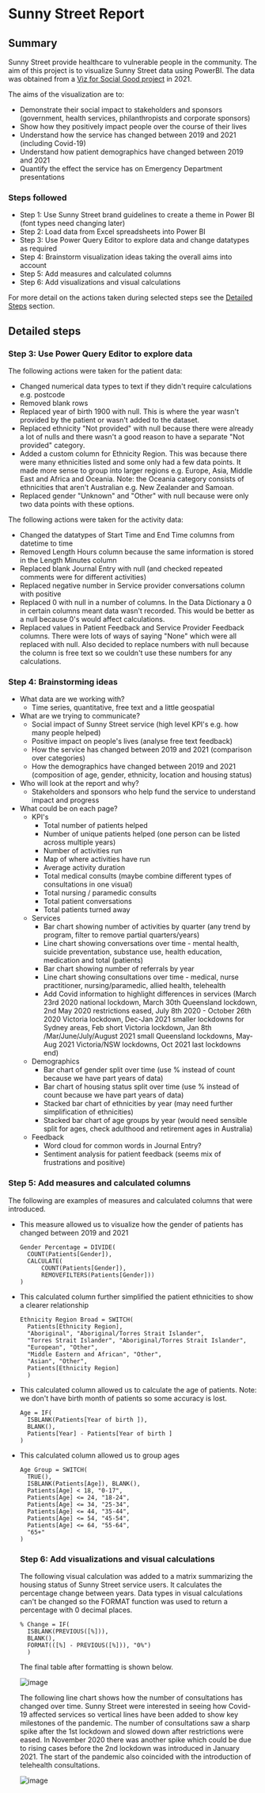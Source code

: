 # Sunny Street Report

## Summary
Sunny Street provide healthcare to vulnerable people in the community. The aim of this project is to visualize Sunny Street data using PowerBI. The data was obtained from a [Viz for Social Good project](https://www.vizforsocialgood.com/join-a-project/sunnystreet21) in 2021.

The aims of the visualization are to:
- Demonstrate their social impact to stakeholders and sponsors (government, health services, philanthropists and corporate sponsors)
- Show how they positively impact people over the course of their lives
- Understand how the service has changed between 2019 and 2021 (including Covid-19)
- Understand how patient demographics have changed between 2019 and 2021
- Quantify the effect the service has on Emergency Department presentations

### Steps followed
- Step 1: Use Sunny Street brand guidelines to create a theme in Power BI (font types need changing later)
- Step 2: Load data from Excel spreadsheets into Power BI
- Step 3: Use Power Query Editor to explore data and change datatypes as required
- Step 4: Brainstorm visualization ideas taking the overall aims into account
- Step 5: Add measures and calculated columns
- Step 6: Add visualizations and visual calculations

For more detail on the actions taken during selected steps see the [Detailed Steps](#detailed-steps) section.

## Detailed steps
### Step 3: Use Power Query Editor to explore data
The following actions were taken for the patient data:
- Changed numerical data types to text if they didn't require calculations e.g. postcode
- Removed blank rows
- Replaced year of birth 1900 with null. This is where the year wasn't provided by the patient or wasn't added to the dataset.
- Replaced ethnicity "Not provided" with null because there were already a lot of nulls and there wasn't a good reason to have a separate "Not provided" category.
- Added a custom column for Ethnicity Region. This was because there were many ethnicities listed and some only had a few data points. It made more sense to group into larger regions e.g. Europe, Asia, Middle East and Africa and Oceania. Note: the Oceania category consists of ethnicities that aren't Australian e.g. New Zealander and Samoan. 
- Replaced gender "Unknown" and "Other" with null because were only two data points with these options.

The following actions were taken for the activity data:
- Changed the datatypes of Start Time and End Time columns from datetime to time
- Removed Length Hours column because the same information is stored in the Length Minutes column
- Replaced blank Journal Entry with null (and checked repeated comments were for different activities)
- Replaced negative number in Service provider conversations column with positive
- Replaced 0 with null in a number of columns. In the Data Dictionary a 0 in certain columns meant data wasn't recorded. This would be better as a null because 0's would affect calculations. 
- Replaced values in Patient Feedback and Service Provider Feedback columns. There were lots of ways of saying "None" which were all replaced with null. Also decided to replace numbers with null because the column is free text so we couldn't use these numbers for any calculations.

### Step 4: Brainstorming ideas 
- What data are we working with?
  - Time series, quantitative, free text and a little geospatial
- What are we trying to communicate?
  - Social impact of Sunny Street service (high level KPI's e.g. how many people helped)
  - Positive impact on people's lives (analyse free text feedback)
  - How the service has changed between 2019 and 2021 (comparison over categories)
  - How the demographics have changed between 2019 and 2021 (composition of age, gender, ethnicity, location and housing status)
- Who will look at the report and why?
  - Stakeholders and sponsors who help fund the service to understand impact and progress
- What could be on each page?
  - KPI's
    - Total number of patients helped
    - Number of unique patients helped (one person can be listed across multiple years)
    - Number of activities run
    - Map of where activities have run
    - Average activity duration
    - Total medical consults (maybe combine different types of consultations in one visual)
    - Total nursing / paramedic consults
    - Total patient conversations
    - Total patients turned away
  - Services
    - Bar chart showing number of activities by quarter (any trend by program, filter to remove partial quarters/years)
    - Line chart showing conversations over time - mental health, suicide preventation, substance use, health education, medication and total (patients)
    - Bar chart showing number of referrals by year
    - Line chart showing consultations over time - medical, nurse practitioner, nursing/paramedic, allied health, telehealth
    - Add Covid information to highlight differences in services (March 23rd 2020 national lockdown, March 30th Queensland lockdown, 2nd May 2020 restrictions eased, July 8th 2020 - October 26th 2020 Victoria lockdown, Dec-Jan 2021 smaller lockdowns for Sydney areas, Feb short Victoria lockdown, Jan 8th /Mar/June/July/August 2021 small Queensland lockdowns, May-Aug 2021 Victoria/NSW lockdowns, Oct 2021 last lockdowns end)
  - Demographics
    - Bar chart of gender split over time (use % instead of count because we have part years of data)
    - Bar chart of housing status split over time (use % instead of count because we have part years of data)
    - Stacked bar chart of ethnicities by year (may need further simplification of ethnicities)
    - Stacked bar chart of age groups by year (would need sensible split for ages, check adulthood and retirement ages in Australia)
  - Feedback
    - Word cloud for common words in Journal Entry?
    - Sentiment analysis for patient feedback (seems mix of frustrations and positive)
   
### Step 5: Add measures and calculated columns
The following are examples of measures and calculated columns that were introduced.
- This measure allowed us to visualize how the gender of patients has changed between 2019 and 2021
  ```
  Gender Percentage = DIVIDE(
    COUNT(Patients[Gender]),
    CALCULATE(
        COUNT(Patients[Gender]), 
        REMOVEFILTERS(Patients[Gender]))
  )
  ```
- This calculated column further simplified the patient ethnicities to show a clearer relationship
  ```
  Ethnicity Region Broad = SWITCH(
    Patients[Ethnicity Region],
    "Aboriginal", "Aboriginal/Torres Strait Islander",
    "Torres Strait Islander", "Aboriginal/Torres Strait Islander",
    "European", "Other",
    "Middle Eastern and African", "Other", 
    "Asian", "Other",
    Patients[Ethnicity Region]
    )
  ```
- This calculated column allowed us to calculate the age of patients. Note: we don't have birth month of patients so some accuracy is lost.
  ```
  Age = IF(
    ISBLANK(Patients[Year of birth ]), 
    BLANK(),
    Patients[Year] - Patients[Year of birth ]
  )
  ```
- This calculated column allowed us to group ages
  ```
  Age Group = SWITCH(
    TRUE(),
    ISBLANK(Patients[Age]), BLANK(),
    Patients[Age] < 18, "0-17",
    Patients[Age] <= 24, "18-24",
    Patients[Age] <= 34, "25-34",
    Patients[Age] <= 44, "35-44",
    Patients[Age] <= 54, "45-54",
    Patients[Age] <= 64, "55-64",
    "65+"
  )
  ```
  ### Step 6: Add visualizations and visual calculations
  The following visual calculation was added to a matrix summarizing the housing status of Sunny Street service users. It calculates the percentage change between years. Data types in visual calculations can't be changed so the FORMAT function was used to return a percentage with 0 decimal places. 
  ```
  % Change = IF(
    ISBLANK(PREVIOUS([%])),
    BLANK(),
    FORMAT(([%] - PREVIOUS([%])), "0%")
    )
  ```
  The final table after formatting is shown below.
  
  ![image](https://github.com/user-attachments/assets/2e02583d-f9ac-41ca-bd6d-4f65a576e065)

  The following line chart shows how the number of consultations has changed over time. Sunny Street were interested in seeing how Covid-19 affected services so vertical lines have been added to show key milestones of the pandemic. The number of consultations saw a sharp spike after the 1st lockdown and slowed down after restrictions were eased. In November 2020 there was another spike which could be due to rising cases before the 2nd lockdown was introduced in January 2021. The start of the pandemic also coincided with the introduction of telehealth consultations. 

  ![image](https://github.com/user-attachments/assets/34226984-ca59-4970-bfcb-aa9ba0a06638)


  


